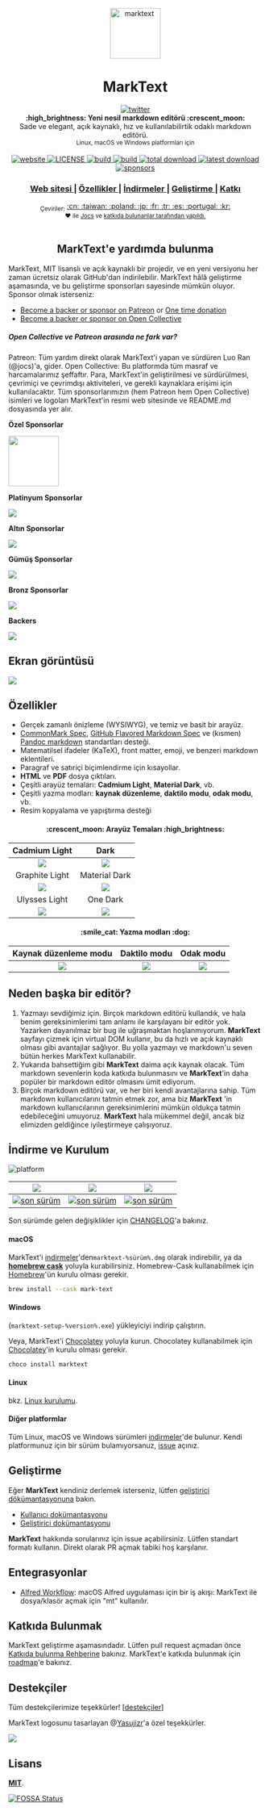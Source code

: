 <p align="center"><img src="../../static/logo-small.png" alt="marktext" width="100" height="100"></p>

<h1 align="center">MarkText</h1>

<div align="center">
  <a href="https://twitter.com/intent/tweet?via=marktextme&url=https://github.com/marktext/marktext/&text=Uygulama%20için%20ne%20demek%20istersiniz?&hashtags=happyMarkText">
    <img src="https://img.shields.io/twitter/url/https/github.com/marktext/marktext.svg?style=for-the-badge" alt="twitter">
  </a>
</div>
<div align="center">
  <strong>:high_brightness: Yeni nesil markdown editörü :crescent_moon:</strong><br>
  Sade ve elegant, açık kaynaklı, hız ve kullanılabilirtik odaklı markdown editörü.<br>
  <sub>Linux, macOS ve Windows platformları için</sub>
</div>

<br>

<div align="center">
  <!-- Version -->
  <a href="https://marktext.github.io/website">
    <img src="https://badge.fury.io/gh/jocs%2Fmarktext.svg" alt="website">
  </a>
  <!-- License -->
  <a href="LICENSE">
    <img src="https://img.shields.io/github/license/marktext/marktext.svg" alt="LICENSE">
  </a>
  <!-- Build Status -->
  <a href="https://travis-ci.org/marktext/marktext/">
    <img src="https://travis-ci.org/marktext/marktext.svg?branch=master" alt="build">
  </a>
  <a href="https://ci.appveyor.com/project/marktext/marktext/branch/master">
    <img src="https://ci.appveyor.com/api/projects/status/l4gxgydj0i95hmxg/branch/master?svg=true" alt="build">
  </a>
  <!-- Downloads total -->
  <a href="https://github.com/marktext/marktext/releases">
    <img src="https://img.shields.io/github/downloads/marktext/marktext/total.svg" alt="total download">
  </a>
  <!-- Downloads latest release -->
  <a href="https://github.com/marktext/marktext/releases/latest">
    <img src="https://img.shields.io/github/downloads/marktext/marktext/v0.16.3/total.svg" alt="latest download">
  </a>
  <!-- sponsors -->
  <a href="https://opencollective.com/marktext">
    <img src="https://opencollective.com/marktext/tiers/silver-sponsors/badge.svg?label=SilverSponsors&color=brightgreen" alt="sponsors">
  </a>
</div>

<div align="center">
  <h3>
    <a href="https://marktext.app">
      Web sitesi
    </a>
     <span> | </span>
    <a href="https://github.com/marktext/marktext#features">
      Özellikler
    </a>
    <span> | </span>
    <a href="https://github.com/marktext/marktext#download-and-installation">
      İndirmeler
    </a>
    <span> | </span>
    <a href="https://github.com/marktext/marktext#development">
      Geliştirme
    </a>
    <span> | </span>
    <a href="https://github.com/marktext/marktext#contribution">
      Katkı
    </a>
  </h3>
</div>

<div align="center">
  <sub>Çeviriler:</sub>
  <a href="zh_cn.md#readme">
    <span>:cn:</span>
  </a>
  <a href="zh_tw.md#readme">
    <span>:taiwan:</span>
  </a>
  <a href="pl.md#readme">
    <span>:poland:</span>
  </a>
  <a href="ja.md#readme">
    <span>:jp:</span>
  </a>
  <a href="french.md#readme">
    <span>:fr:</span>
  </a>
  <a href="tr.md#readme">
    <span>:tr:</span>
  </a>
  <a href="spanish.md#readme">
    <span>:es:</span>
  </a>
  <a href="pt.md#readme">
    <span>:portugal:</span>
  </a>
  <a href="ko.md#readme">
    <span>:kr:</span>
  </a>
</div>

<div align="center">
  <sub>❤︎ ile
    <a href="https://github.com/Jocs">Jocs</a> ve
    <a href="https://github.com/marktext/marktext/graphs/contributors">
      katkıda bulunanlar tarafından yapıldı.
    </a>
  </sub>
</div>

<br />

<h2 align="center">MarkText'e yardımda bulunma</h2>

MarkText, MIT lisanslı  ve açık kaynaklı bir projedir, ve en yeni versiyonu her zaman ücretsiz olarak GitHub'dan indirilebilir. MarkText hâlâ geliştirme aşamasında, ve bu geliştirme sponsorları sayesinde mümkün oluyor. Sponsor olmak isterseniz:

- [Become a backer or sponsor on Patreon](https://www.patreon.com/ranluo) or [One time donation](https://github.com/Jocs/sponsor.me)
- [Become a backer or sponsor on Open Collective](https://opencollective.com/marktext)

##### Open Collective ve Patreon arasında ne fark var?

Patreon: Tüm yardım direkt olarak MarkText'i yapan ve sürdüren Luo Ran (@jocs)'a, gider.
Open Collective: Bu platformda tüm masraf ve harcamalarımız şeffaftır. Para, MarkText'in geliştirilmesi ve sürdürülmesi, çevrimiçi ve çevrimdışı aktiviteleri, ve gerekli kaynaklara erişimi için kullanılacaktır.
Tüm sponsorlarımızın (hem Patreon hem Open Collective) isimleri ve logoları MarkText'in resmi web sitesinde ve README.md dosyasında yer alır.

**Özel Sponsorlar**

<a href="https://www.dogedoge.com/">
 <img src="https://www.dogedoge.com/assets/new_logo.min.png" width="100" height="100">
</a>

**Platinyum Sponsorlar**

<a href="https://opencollective.com/marktext#platinum-sponsors">
 <img src="https://opencollective.com/marktext/tiers/platinum-sponsors.svg?avatarHeight=36&width=600">
</a>

**Altın Sponsorlar**

<a href="https://opencollective.com/marktext#platinum-sponsors">
  <img src="https://opencollective.com/marktext/tiers/gold-sponsors.svg?avatarHeight=36&width=600">
</a>

**Gümüş Sponsorlar**

<a href="https://opencollective.com/marktext#platinum-sponsors">
  <img src="https://opencollective.com/marktext/tiers/silver-sponsors.svg?avatarHeight=36&width=600">
</a>

**Bronz Sponsorlar**

<a href="https://opencollective.com/marktext#platinum-sponsors">
  <img src="https://opencollective.com/marktext/tiers/bronze-sponsors.svg?avatarHeight=36&width=600">
</a>

**Backers**

<a href="https://opencollective.com/marktext#backers">
  <img src="https://opencollective.com/marktext/tiers/backer.svg?avatarHeight=36&width=600">
</a>

## Ekran görüntüsü

![](../marktext.png?raw=true)

## Özellikler

- Gerçek zamanlı önizleme (WYSIWYG), ve temiz ve basit bir arayüz.
- [CommonMark Spec](https://spec.commonmark.org/0.29/), [GitHub Flavored Markdown Spec](https://github.github.com/gfm/) ve (kısmen) [Pandoc markdown](https://pandoc.org/MANUAL.html#pandocs-markdown) standartları desteği.
- Matematilsel ifadeler (KaTeX), front matter, emoji, ve benzeri markdown eklentileri.
- Paragraf ve satıriçi biçimlendirme için kısayollar.
- **HTML** ve **PDF** dosya çıktıları.
- Çeşitli arayüz temaları: **Cadmium Light**, **Material Dark**, vb.
- Çeşitli yazma modları: **kaynak düzenleme**, **daktilo modu**, **odak modu**, vb.
- Resim kopyalama ve yapıştırma desteği

<h4 align="center">:crescent_moon: Arayüz Temaları :high_brightness:</h4>

| Cadmium Light                                     | Dark                                            |
|:-------------------------------------------------:|:-----------------------------------------------:|
| ![](../themeImages/cadmium-light.png?raw=true)  | ![](../../docs/themeImages/dark.png?raw=true)         |
| Graphite Light                                    | Material Dark                                   |
| ![](../themeImages/graphite-light.png?raw=true) | ![](../../docs/themeImages/materal-dark.png?raw=true) |
| Ulysses Light                                     | One Dark                                        |
| ![](../themeImages/ulysses-light.png?raw=true)  | ![](../../docs/themeImages/one-dark.png?raw=true)     |

<h4 align="center">:smile_cat: Yazma modları :dog:</h4>

| Kaynak düzenleme modu | Daktilo modu             | Odak modu           |
|:---------------------:|:------------------------:|:-------------------:|
| ![](../source.gif)  | ![](../typewriter.gif) | ![](../focus.gif) |

## Neden başka bir editör?

1. Yazmayı sevdiğimiz için. Birçok markdown editörü kullandık, ve hala benim gereksinimlerimi tam anlamı ile karşılayanı bir editör yok. Yazarken dayanılmaz bir bug ile uğraşmaktan hoşlanmıyorum. **MarkText** sayfayı çizmek için virtual DOM kullanır, bu da hızlı ve açık kaynaklı olması gibi avantajlar sağlıyor. Bu yolla yazmayı ve markdown'u seven bütün herkes MarkText kullanabilir.
2. Yukarıda bahsettiğim gibi **MarkText** daima açık kaynak olacak. Tüm markdown sevenlerin koda katkıda bulunmasını ve **MarkText**'in daha popüler bir markdown editör olmasını ümit ediyorum.
3. Birçok markdown editörü var, ve her biri kendi avantajlarına sahip. Tüm markdown kullanıcılarını tatmin etmek zor, ama biz **MarkText** 'in markdown kullanıcılarının gereksinimlerini mümkün oldukça tatmin edebileceğini umuyoruz. **MarkText** hala mükemmel değil, ancak biz elimizden geldiğince iyileştirmeye çalışıyoruz.

## İndirme ve Kurulum

![platform](https://img.shields.io/static/v1.svg?label=Platform&message=Linux-64%20|%20macOS-64%20|%20Win-32%20|%20Win-64&style=for-the-badge)

| ![](https://raw.githubusercontent.com/wiki/ryanoasis/nerd-fonts/screenshots/v1.0.x/mac-pass-sm.png)                                                                                                  | ![](https://raw.githubusercontent.com/wiki/ryanoasis/nerd-fonts/screenshots/v1.0.x/windows-pass-sm.png)                                                                                                          | ![](https://raw.githubusercontent.com/wiki/ryanoasis/nerd-fonts/screenshots/v1.0.x/linux-pass-sm.png)                                                                                                                        |
|:----------------------------------------------------------------------------------------------------------------------------------------------------------------------------------------------------:|:----------------------------------------------------------------------------------------------------------------------------------------------------------------------------------------------------------------:|:----------------------------------------------------------------------------------------------------------------------------------------------------------------------------------------------------------------------------:|
| [![son sürüm](https://img.shields.io/github/downloads/marktext/marktext/latest/marktext.dmg.svg)](https://github.com/marktext/marktext/releases/download/v0.16.3/marktext.dmg) | [![son sürüm](https://img.shields.io/github/downloads/marktext/marktext/latest/marktext-setup.exe.svg)](https://github.com/marktext/marktext/releases/download/v0.16.3/marktext-setup.exe) | [![son sürüm](https://img.shields.io/github/downloads/marktext/marktext/latest/marktext-x86_64.AppImage.svg)](https://github.com/marktext/marktext/releases/download/v0.16.3/marktext-x86_64.AppImage) |

Son sürümde gelen değişiklikler için [CHANGELOG](.github/CHANGELOG.md)'a bakınız.

#### macOS

MarkText'i [indirmeler](https://github.com/marktext/marktext/releases/latest)'den`marktext-%sürüm%.dmg` olarak  indirebilir, ya da [**homebrew cask**](https://github.com/caskroom/homebrew-cask) yoluyla kurabilirsiniz. Homebrew-Cask kullanabilmek için [Homebrew](https://brew.sh/)'ün kurulu olması gerekir.

```bash
brew install --cask mark-text
```

#### Windows

(`marktext-setup-%version%.exe`) yükleyiciyi indirip çalıştırın.

Veya, MarkText'i [Chocolatey](https://chocolatey.org/) yoluyla kurun. Chocolatey kullanabilmek için [Chocolatey](https://chocolatey.org/install)'in kurulu olması gerekir.

```bash
choco install marktext
```

#### Linux

bkz. [Linux kurulumu](../LINUX.md).

#### Diğer platformlar

Tüm Linux, macOS ve Windows sürümleri [indirmeler](https://github.com/marktext/marktext/releases/latest)'de bulunur. Kendi platformunuz için bir sürüm bulamıyorsanuz, [issue](https://github.com/marktext/marktext/issues) açınız.

## Geliştirme

Eğer **MarkText** kendiniz derlemek isterseniz, lütfen [geliştirici dökümantasyonuna](../../CONTRIBUTING.md#build-instructions) bakın.

- [Kullanıcı dokümantasyonu](../README.md)
- [Geliştirici dokümantasyonu](../dev/README.md)

**MarkText** hakkında sorularınız için issue açabilirsiniz. Lütfen standart formatı kullanın. Direkt olarak PR açmak tabiki hoş karşılanır.

## Entegrasyonlar

- [Alfred Workflow](http://www.packal.org/workflow/mark-text): macOS Alfred uygulaması için bir iş akışı: MarkText ile dosya/klasör açmak için "mt" kullanılır.

## Katkıda Bulunmak

MarkText geliştirme aşamasındadır. Lütfen pull request açmadan önce [Katkıda bulunma Rehberine](../../CONTRIBUTING.md) bakınız. MarkText'e katkıda bulunmak için [roadmap](https://github.com/marktext/marktext/projects)'e bakınız.

## Destekçiler

Tüm destekçilerimize teşekkürler! [[destekçiler](https://github.com/marktext/marktext/graphs/contributors)]

MarkText logosunu tasarlayan @[Yasujizr](https://github.com/Yasujizr)'a özel teşekkürler.

<a href="https://github.com/marktext/marktext/graphs/contributors"><img src="https://opencollective.com/marktext/contributors.svg?width=890" /></a>

## Lisans

[**MIT**](../../LICENSE).

[![FOSSA Status](https://app.fossa.io/api/projects/git%2Bgithub.com%2Fmarktext%2Fmarktext.svg?type=large)](https://app.fossa.io/projects/git%2Bgithub.com%2Fmarktext%2Fmarktext?ref=badge_large)
